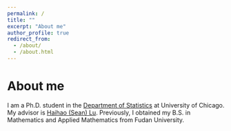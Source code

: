 ```yaml
---
permalink: /
title: ""
excerpt: "About me"
author_profile: true
redirect_from: 
  - /about/
  - /about.html
---
```


About me
====
I am a Ph.D. student in the [Department of Statistics](https://stat.uchicago.edu/) at University of Chicago. My advisor is [Haihao (Sean) Lu](https://faculty.chicagobooth.edu/haihao-lu). Previously, I obtained my B.S. in Mathematics and Applied Mathematics from Fudan University. 


 


